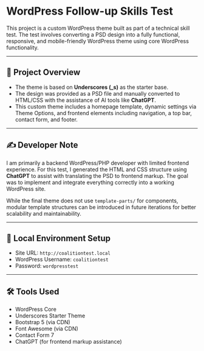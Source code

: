 # WordPress Follow-up Skills Test

This project is a custom WordPress theme built as part of a technical skill test. The test involves converting a PSD design into a fully functional, responsive, and mobile-friendly WordPress theme using core WordPress functionality.

---

## 🧩 Project Overview

- The theme is based on **Underscores (_s)** as the starter base.
- The design was provided as a PSD file and manually converted to HTML/CSS with the assistance of AI tools like **ChatGPT**.
- This custom theme includes a homepage template, dynamic settings via Theme Options, and frontend elements including navigation, a top bar, contact form, and footer.

---

## ✍️ Developer Note

I am primarily a backend WordPress/PHP developer with limited frontend experience. For this test, I generated the HTML and CSS structure using **ChatGPT** to assist with translating the PSD to frontend markup. The goal was to implement and integrate everything correctly into a working WordPress site.

While the final theme does not use `template-parts/` for components, modular template structures can be introduced in future iterations for better scalability and maintainability.

---

## 🔧 Local Environment Setup

- Site URL: `http://coalitiontest.local`
- WordPress Username: `coalitiontest`
- Password: `wordpresstest`

---

## 🛠️ Tools Used

- WordPress Core
- Underscores Starter Theme
- Bootstrap 5 (via CDN)
- Font Awesome (via CDN)
- Contact Form 7
- ChatGPT (for frontend markup assistance)